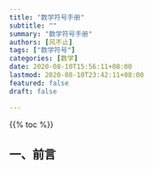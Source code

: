 ```yaml
---
title: "数学符号手册"  
subtitle: ""  
summary: "数学符号手册"  
authors: [风不止]  
tags: ["数学符号"]  
categories: [数学]  
date: 2020-08-10T15:56:11+08:00
lastmod: 2020-08-10T23:42:11+08:00
featured: false  
draft: false  

---
```



{{% toc %}}

## 一、前言
